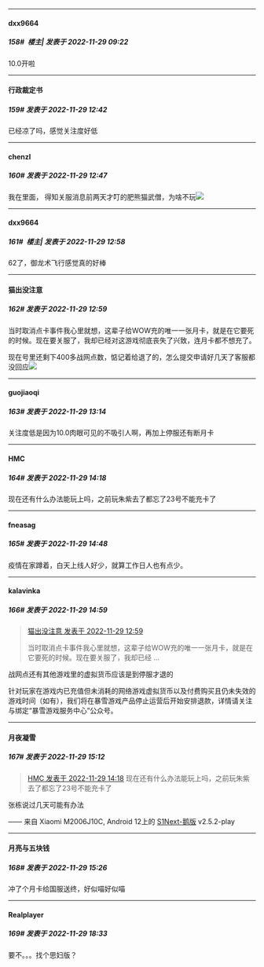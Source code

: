 

*****

####  dxx9664  
##### 158#         楼主| 发表于 2022-11-29 09:22

10.0开啦



*****

####  行政裁定书  
##### 159#       发表于 2022-11-29 12:42

已经凉了吗，感觉关注度好低

*****

####  chenzl  
##### 160#       发表于 2022-11-29 12:47

我在里面， 得知关服消息前两天才叮的肥熊猫武僧，为啥不玩<img src="https://static.saraba1st.com/image/smiley/face2017/245.png" referrerpolicy="no-referrer">



*****

####  dxx9664  
##### 161#         楼主| 发表于 2022-11-29 12:58

62了，御龙术飞行感觉真的好棒

*****

####  猫出没注意  
##### 162#       发表于 2022-11-29 12:59

当时取消点卡事件我心里就想，这辈子给WOW充的唯一一张月卡，就是在它要死的时候。现在要关服了，我却已经对这游戏彻底丧失了兴致，连月卡都不想充了。

现在号里还剩下400多战网点数，惦记着给退了的，怎么提交申请好几天了客服都没回应<img src="https://static.saraba1st.com/image/smiley/face2017/021.png" referrerpolicy="no-referrer">



*****

####  guojiaoqi  
##### 163#       发表于 2022-11-29 13:14

关注度低是因为10.0肉眼可见的不吸引人啊，再加上停服还有断月卡



*****

####  HMC  
##### 164#       发表于 2022-11-29 14:18

现在还有什么办法能玩上吗，之前玩朱紫去了都忘了23号不能充卡了



*****

####  fneasag  
##### 165#       发表于 2022-11-29 14:48

疫情在家蹲着，白天上线人好少，就算工作日人也有点少。



*****

####  kalavinka  
##### 166#       发表于 2022-11-29 14:59

<blockquote><a href="httphttps://bbs.saraba1st.com/2b/forum.php?mod=redirect&amp;goto=findpost&amp;pid=58675776&amp;ptid=2101087" target="_blank">猫出没注意 发表于 2022-11-29 12:59</a>

当时取消点卡事件我心里就想，这辈子给WOW充的唯一一张月卡，就是在它要死的时候。现在要关服了，我却已经 ...</blockquote>
战网点还有其他游戏里的虚拟货币应该是到停服才退的

针对玩家在游戏内已充值但未消耗的网络游戏虚拟货币以及付费购买且仍未失效的游戏时间（如有），我们将在暴雪游戏产品停止运营后开始安排退款，详情请关注与绑定“暴雪游戏服务中心”公众号。



*****

####  月夜凝雪  
##### 167#       发表于 2022-11-29 15:12

<blockquote><a href="httphttps://bbs.saraba1st.com/2b/forum.php?mod=redirect&amp;goto=findpost&amp;pid=58676825&amp;ptid=2101087" target="_blank">HMC 发表于 2022-11-29 14:18</a>
现在还有什么办法能玩上吗，之前玩朱紫去了都忘了23号不能充卡了</blockquote>
张栋说过几天可能有办法

—— 来自 Xiaomi M2006J10C, Android 12上的 [S1Next-鹅版](https://github.com/ykrank/S1-Next/releases) v2.5.2-play



*****

####  月亮与五块钱  
##### 168#       发表于 2022-11-29 15:26

冲了个月卡给国服送终，好似喵好似喵



*****

####  Realplayer  
##### 169#       发表于 2022-11-29 18:33

要不。。。找个思妇版？

